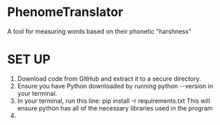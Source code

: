 # PhenomeTranslator
A tool for measuring words based on their phonetic "harshness"

# SET UP
  1. Download code from GitHub and extract it to a secure directory.
  2. Ensure you have Python downloaded by running python --version in your terminal.
  3. In your terminal, run this line:
        pip install -r requirements.txt
     This will ensure python has all of the necessary libraries used in the program
  4. 
    
